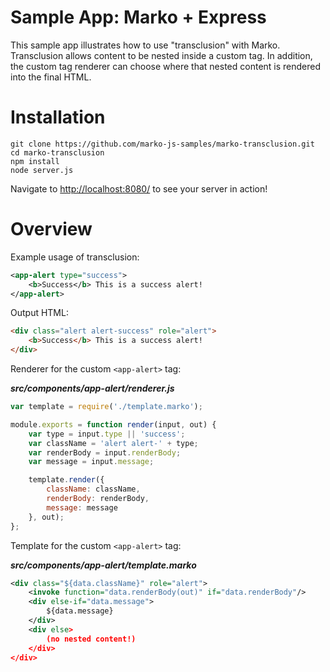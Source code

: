 Sample App: Marko + Express
======================================

This sample app illustrates how to use "transclusion" with Marko. Transclusion allows content to be nested inside a custom tag. In addition, the custom tag renderer can choose where that nested content is rendered into the final HTML.

# Installation

```
git clone https://github.com/marko-js-samples/marko-transclusion.git
cd marko-transclusion
npm install
node server.js
```

Navigate to [http://localhost:8080/](http://localhost:8080/) to see your server in action!

# Overview

Example usage of transclusion:

```xml
<app-alert type="success">
    <b>Success</b> This is a success alert!
</app-alert>
```

Output HTML:

```html
<div class="alert alert-success" role="alert">
    <b>Success</b> This is a success alert!
</div>
```

Renderer for the custom `<app-alert>` tag:

___src/components/app-alert/renderer.js___

```javascript
var template = require('./template.marko');

module.exports = function render(input, out) {
    var type = input.type || 'success';
    var className = 'alert alert-' + type;
    var renderBody = input.renderBody;
    var message = input.message;

    template.render({
        className: className,
        renderBody: renderBody,
        message: message
    }, out);
};
```

Template for the custom `<app-alert>` tag:

___src/components/app-alert/template.marko___

```xml
<div class="${data.className}" role="alert">
    <invoke function="data.renderBody(out)" if="data.renderBody"/>
    <div else-if="data.message">
        ${data.message}
    </div>
    <div else>
        (no nested content!)
    </div>
</div>
```